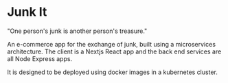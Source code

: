 # Junk It

"One person's junk is another person's treasure."

An e-commerce app for the exchange of junk, built using a
microservices architecture. The client is a Nextjs React app
and the back end services are all Node Express apps.

It is designed to be deployed using docker images in a kubernetes
cluster.
